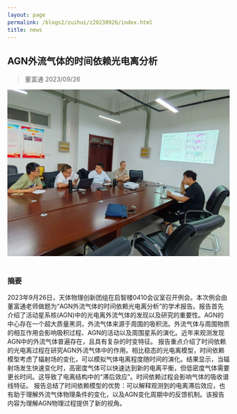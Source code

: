 ```yaml
---
layout: page
permalink: /blogs2/zuihui/z20230926/index.html
title: news
---
```


## AGN外流气体的时间依赖光电离分析

> 董富通 2023/09/26
<center>
<img src = "/blogs2/zh.ph/20230926.png">
</center>
<br>

### 摘要

2023年9月26日，天体物理创新团组在启智楼0410会议室召开例会。本次例会由董富通老师做题为“AGN外流气体的时间依赖光电离分析”的学术报告。报告首先介绍了活动星系核(AGN)中的光电离外流气体的发现以及研究的重要性。AGN的中心存在一个超大质量黑洞，外流气体来源于周围的吸积流。外流气体与周围物质的相互作用会影响吸积过程、AGN的活动以及周围星系的演化。近年来观测发现AGN中的外流气体普遍存在，且具有复杂的时变特征。
报告重点介绍了时间依赖的光电离过程在研究AGN外流气体中的作用。相比稳态的光电离模型，时间依赖模型考虑了辐射场的变化，可以模拟气体电离程度随时间的演化。结果显示，当辐射场发生快速变化时，高密度气体可以快速达到新的电离平衡，但低密度气体需要更长时间。这导致了电离结构中的“滞后效应”。时间依赖过程会影响气体的吸收谱线特征。
报告总结了时间依赖模型的优势：可以解释观测到的电离滞后效应，也有助于理解外流气体物理条件的变化，以及AGN变化周期中的反馈机制。该报告内容为理解AGN物理过程提供了新的视角。
